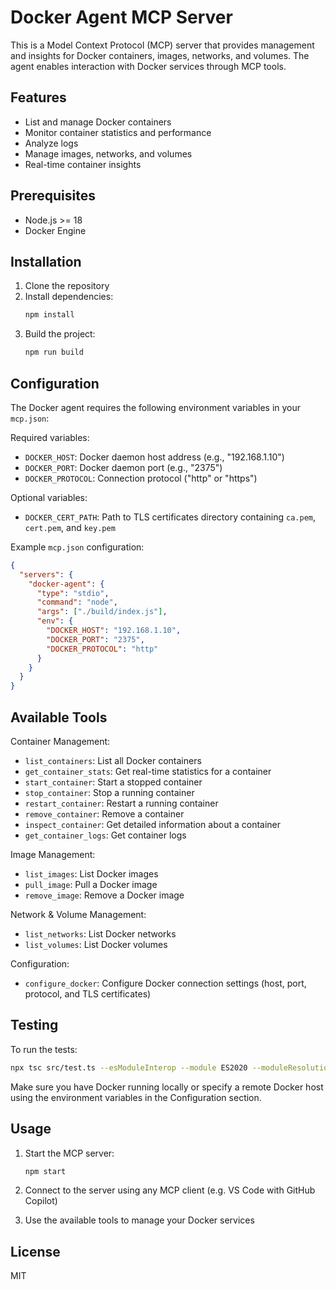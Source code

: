# Docker Agent MCP Server

This is a Model Context Protocol (MCP) server that provides management and insights for Docker containers, images, networks, and volumes. The agent enables interaction with Docker services through MCP tools.

## Features

- List and manage Docker containers
- Monitor container statistics and performance
- Analyze logs
- Manage images, networks, and volumes
- Real-time container insights

## Prerequisites

- Node.js >= 18
- Docker Engine

## Installation

1. Clone the repository
2. Install dependencies:
   ```bash
   npm install
   ```
3. Build the project:
   ```bash
   npm run build
   ```

## Configuration

The Docker agent requires the following environment variables in your `mcp.json`:

Required variables:
- `DOCKER_HOST`: Docker daemon host address (e.g., "192.168.1.10")
- `DOCKER_PORT`: Docker daemon port (e.g., "2375")
- `DOCKER_PROTOCOL`: Connection protocol ("http" or "https")

Optional variables:
- `DOCKER_CERT_PATH`: Path to TLS certificates directory containing `ca.pem`, `cert.pem`, and `key.pem`

Example `mcp.json` configuration:
```json
{
  "servers": {
    "docker-agent": {
      "type": "stdio",
      "command": "node",
      "args": ["./build/index.js"],
      "env": {
        "DOCKER_HOST": "192.168.1.10",
        "DOCKER_PORT": "2375",
        "DOCKER_PROTOCOL": "http"
      }
    }
  }
}
```

## Available Tools

Container Management:
- `list_containers`: List all Docker containers
- `get_container_stats`: Get real-time statistics for a container
- `start_container`: Start a stopped container
- `stop_container`: Stop a running container
- `restart_container`: Restart a running container
- `remove_container`: Remove a container
- `inspect_container`: Get detailed information about a container
- `get_container_logs`: Get container logs

Image Management:
- `list_images`: List Docker images
- `pull_image`: Pull a Docker image
- `remove_image`: Remove a Docker image

Network & Volume Management:
- `list_networks`: List Docker networks
- `list_volumes`: List Docker volumes

Configuration:
- `configure_docker`: Configure Docker connection settings (host, port, protocol, and TLS certificates)

## Testing

To run the tests:
```bash
npx tsc src/test.ts --esModuleInterop --module ES2020 --moduleResolution node --outDir build && node build/test.js
```

Make sure you have Docker running locally or specify a remote Docker host using the environment variables in the Configuration section.

## Usage

1. Start the MCP server:
   ```bash
   npm start
   ```

2. Connect to the server using any MCP client (e.g. VS Code with GitHub Copilot)

3. Use the available tools to manage your Docker services

## License

MIT
